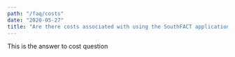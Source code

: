 ```yaml
---
path: "/faq/costs"
date: "2020-05-27"
title: "Are there costs associated with using the SouthFACT applications?"
---
```


This is the answer to cost question